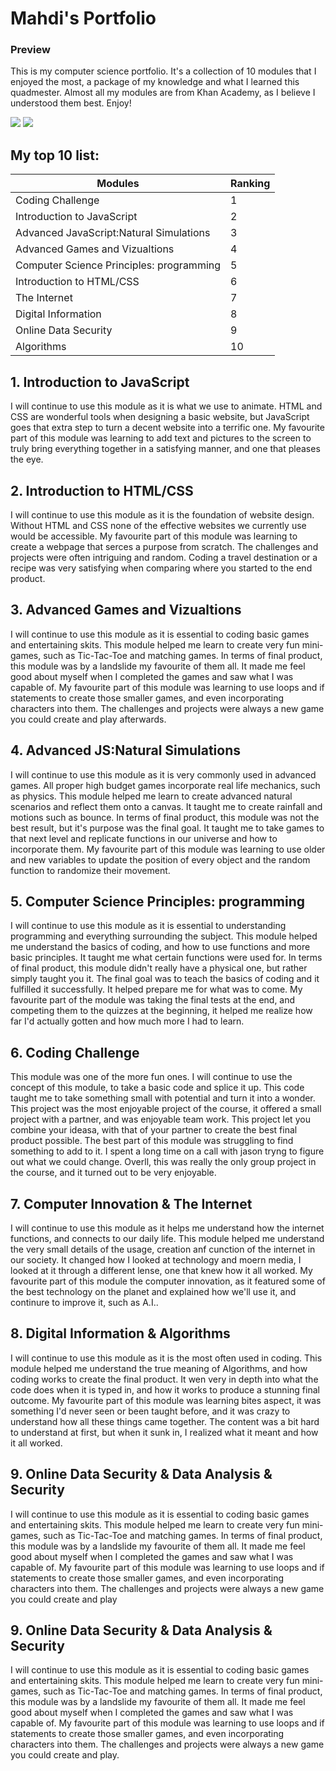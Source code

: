 <!DOCTYPE html>

# Mahdi's Portfolio #

### Preview ###
This is my computer science portfolio. It's a collection of 10 modules that I enjoyed the most, a package of my knowledge and what I learned this quadmester. Almost all my modules are from Khan Academy, as I believe I understood them best. Enjoy!

<img id="khan" src="https://support.khanacademy.org/hc/user_images/bxdMcLh5-h7PkoXFEWUb2Q.png">
<img id="JS" src="https://upload.wikimedia.org/wikipedia/commons/thumb/6/6a/JavaScript-logo.png/480px-JavaScript-logo.png">

## My top 10 list: ##
  
Modules  | Ranking
------------- | -------------
Coding Challenge  | 1
Introduction to JavaScript  | 2
Advanced JavaScript:Natural Simulations  | 3
Advanced Games and Vizualtions  | 4
Computer Science Principles: programming  | 5
Introduction to HTML/CSS  | 6
The Internet  | 7
Digital Information  | 8
Online Data Security  | 9
Algorithms  | 10

## 1. Introduction to JavaScript ##
  
I will continue to use this module as it is what we use to animate. HTML and CSS are wonderful tools when designing a basic website, but JavaScript goes that extra step to turn a decent website into a terrific one. My favourite part of this module was learning to add text and pictures to the screen to truly bring everything together in a satisfying manner, and one that pleases the eye. 

<canva>


## 2. Introduction to HTML/CSS ##
I will continue to use this module as it is the foundation of website design. Without HTML and CSS none of the effective websites we currently use would be accessible. My favourite part of this module was learning to create a webpage that serces a purpose from scratch. The challenges and projects were often intriguing and random. Coding a travel destination or a recipe was very satisfying when comparing where you started to the end product.
 
 
## 3. Advanced Games and Vizualtions ##
I will continue to use this module as it is essential to coding basic games and entertaining skits. This module helped me learn to create very fun mini-games, such as Tic-Tac-Toe and matching games. In terms of final product, this module was by a landslide my favourite of them all. It made me feel good about myself when I completed the games and saw what I was capable of. My favourite part of this module was learning to use loops and if statements to create those smaller games, and even incorporating characters into them. The challenges and projects were always a new game you could create and play afterwards.
 
 
## 4. Advanced JS:Natural Simulations ##
I will continue to use this module as it is very commonly used in advanced games. All proper high budget games incorporate real life mechanics, such as physics. This module helped me learn to create advanced natural scenarios and reflect them onto a canvas. It taught me to create rainfall and motions such as bounce. In terms of final product, this module was not the best result, but it's purpose was the final goal. It taught me to take games to that next level and replicate functions in our universe and how to incorporate them. My favourite part of this module was learning to use older and new variables to update the position of every object and the random function to randomize their movement. 
  
  
## 5. Computer Science Principles: programming ##
I will continue to use this module as it is essential to understanding programming and everything surrounding the subject. This module helped me understand the basics of coding, and how to use functions and more basic principles. It taught me what certain functions were used for. In terms of final product, this module didn't really have a physical one, but rather simply taught you it. The final goal was to teach the basics of coding and it fulfilled it successfully. It helped prepare me for what was to come. My favourite part of the module was taking the final tests at the end, and competing them to the quizzes at the beginning, it helped me realize how far I'd actually gotten and how much more I had to learn.   
  
  
## 6. Coding Challenge ##
This module was one of the more fun ones. I will continue to use the concept of this module, to take a basic code and splice it up. This code taught me to take something small with potential and turn it into a wonder. This project was the most enjoyable project of the course, it offered a small project with a partner, and was enjoyable team work. This project let you combine your ideasa, with that of your partner to create the best final product possible. The best part of this module was struggling to find something to add to it. I spent a long time on a call with jason tryng to figure out what we could change. Overll, this was really the only group project in the course, and it turned out to be very enjoyable.
  
  
## 7. Computer Innovation & The Internet ##
I will continue to use this module as it helps me understand how the internet functions, and connects to our daily life. This module helped me understand the very small details of the usage, creation anf cunction of the internet in our society. It changed how I looked at technology and moern media, I looked at it through a different lense, one that knew how it all worked. My favourite part of this module the computer innovation, as it featured some of the best technology on the planet and explained how we'll use it, and continure to improve it, such as A.I..     


## 8. Digital Information & Algorithms ##
I will continue to use this module as it is the most often used in coding. This module helped me understand the true meaning of Algorithms, and how coding works to create the final product. It wen very in depth into what the code does when it is typed in, and how it works to produce a stunning final outcome. My favourite part of this module was learning bites aspect, it was something I'd never seen or been taught before, and it was crazy to understand how all these things came together. The content was a bit hard to understand at first, but when it sunk in, I realized what it meant and how it all worked.   
 
  
## 9. Online Data Security & Data Analysis & Security ##
I will continue to use this module as it is essential to coding basic games and entertaining skits. This module helped me learn to create very fun mini-games, such as Tic-Tac-Toe and matching games. In terms of final product, this module was by a landslide my favourite of them all. It made me feel good about myself when I completed the games and saw what I was capable of. My favourite part of this module was learning to use loops and if statements to create those smaller games, and even incorporating characters into them. The challenges and projects were always a new game you could create and play 


## 9. Online Data Security & Data Analysis & Security ##
I will continue to use this module as it is essential to coding basic games and entertaining skits. This module helped me learn to create very fun mini-games, such as Tic-Tac-Toe and matching games. In terms of final product, this module was by a landslide my favourite of them all. It made me feel good about myself when I completed the games and saw what I was capable of. My favourite part of this module was learning to use loops and if statements to create those smaller games, and even incorporating characters into them. The challenges and projects were always a new game you could create and play.
